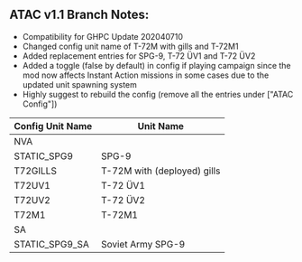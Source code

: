 ## ATAC v1.1 Branch Notes:
<p>
	<ul>
	<li>Compatibility for GHPC Update 202040710</li>
	<li>Changed config unit name of T-72M with gills and T-72M1 </li>
	<li>Added replacement entries for SPG-9, T-72 ÜV1 and T-72 ÜV2</li>
	<li>Added a toggle (false by default) in config if playing campaign since the mod now affects Instant Action missions in some cases due to the updated unit spawning system</li>
	<li>Highly suggest to rebuild the config (remove all the entries under ["ATAC Config"])</li>
	</ul>
</p>

| Config Unit Name  | Unit Name |
| ------------- | ------------- |
| NVA |  | 
| STATIC_SPG9 | SPG-9 | 
| T72GILLS | T-72M with (deployed) gills | 
| T72UV1 | T-72 ÜV1 | 
| T72UV2 | T-72 ÜV2 |
| T72M1 | T-72M1 |  
| SA |  | 
| STATIC_SPG9_SA | Soviet Army SPG-9 |
